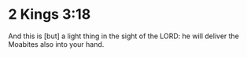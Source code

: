 # 2 Kings 3:18

And this is [but] a light thing in the sight of the LORD: he will deliver the Moabites also into your hand.